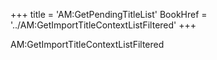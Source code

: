 +++
title = 'AM:GetPendingTitleList'
BookHref = '../AM:GetImportTitleContextListFiltered'
+++

AM:GetImportTitleContextListFiltered
